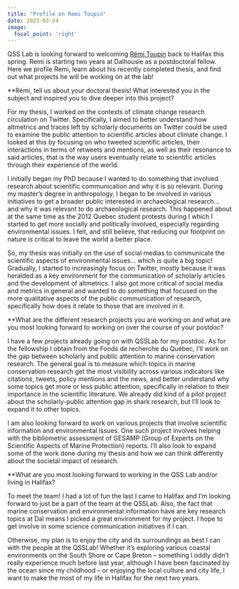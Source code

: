 ```yaml
---
title: "Profile on Remi Toupin" 
date: 2023-03-24
image:
  focal_point: 'right'
---
```


QSS Lab is looking forward to welcoming [Rémi Toupin](https://www.qsslab.ca/author/remi-toupin/) back to Halifax this spring. Remi is starting two years at Dalhousie as a postdoctoral fellow. Here we profile Remi, learn about his recently completed thesis, and find out what projects he will be working on at the lab!              

**Rémi, tell us about your doctoral thesis! What interested you in the subject and inspired you to dive deeper into this project?

For my thesis, I worked on the contexts of climate change research circulation on Twitter. Specifically, I aimed to better understand how altmetrics and traces left by scholarly documents on Twitter could be used to examine the public attention to scientific articles about climate change. I looked at this by focusing on who tweeted scientific articles, their interactions in terms of retweets and mentions, as well as their resonance to said articles, that is the way users eventually relate to scientific articles through their experience of the world.

I initially began my PhD because I wanted to do something that involved research about scientific communication and why it is so relevant. During my master’s degree in anthropology, I began to be involved in various initiatives to get a broader public interested in archaeological research… and why it was relevant to do archaeological research. This happened about at the same time as the 2012 Quebec student protests during I which I started to get more socially and politically involved, especially regarding environmental issues. I felt, and still believe, that reducing our footprint on nature is critical to leave the world a better place.

So, my thesis was initially on the use of social medias to communicate the scientific aspects of environmental issues… which is quite a big topic! Gradually, I started to increasingly focus on Twitter, mostly because it was heralded as a key environment for the communication of scholarly articles and the development of altmetrics. I also got more critical of social media and metrics in general and wanted to do something that focused on the more qualitative aspects of the public communication of research, specifically how does it relate to those that are involved in it.

**What are the different research projects you are working on and what are you most looking forward to working on over the course of your postdoc?

I have a few projects already going on with QSSLab for my postdoc. As for the fellowship I obtain from the Fonds de recherche du Québec, I’ll work on the gap between scholarly and public attention to marine conservation research. The general goal is to measure which topics in marine conservation research get the most visibility across various indicators like citations, tweets, policy mentions and the news, and better understand why some topics get more or less public attention, specifically in relation to their importance in the scientific literature. We already did kind of a pilot project about the scholarly-public attention gap in shark research, but I’ll look to expand it to other topics.

I am also looking forward to work on various projects that involve scientific information and environmental issues. One such project involves helping with the bibliometric assessment of GESAMP (Group of Experts on the Scientific Aspects of Marine Protection) reports. I’ll also look to expand some of the work done during my thesis and how we can think differently about the societal impact of research.

**What are you most looking forward to working in the QSS Lab and/or living in Halifax?

To meet the team! I had a lot of fun the last I came to Halifax and I’m looking forward to just be a part of the team at the QSSLab. Also, the fact that marine conservation and environmental information have are key research topics at Dal means I picked a great environment for my project. I hope to get involve in some science communication initiatives if I can.

Otherwise, my plan is to enjoy the city and its surroundings as best I can with the people at the QSSLab! Whether it’s exploring various coastal environments on the South Shore or Cape Breton – something I oddly didn’t really experience much before last year, although I have been fascinated by the ocean since my childhood – or enjoying the local culture and city life, I want to make the most of my life in Halifax for the next two years.